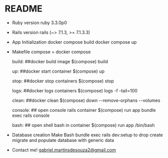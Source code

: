 # README

* Ruby version
    ruby 3.3.0p0

* Rails version
    rails (~> 7.1.3, >= 7.1.3.3)

* App Initialization
    docker compose build
    docker compose up

* Makefile
    compose = docker compose

    build: ##docker build image
        $(compose) build

    up: ##docker start container
        $(compose) up

    stop: ##docker stop containers
        $(compose) stop

    logs: ##docker logs containers
        $(compose) logs -f -tail=100

    clean: ##docker clean
        $(compose) down --remove-orphans --volumes

    console: ## open console rails container
        $(compose) run app bundle exec rails console

    bash: ## open shell bash in container
        $(compose) run app /bin/bash

* Database creation
    Make Bash
    bundle exec rails dev:setup to drop create migrate and populate database with generic data

* Contact me!
    gabriel.martinsdesouza2@gmail.com